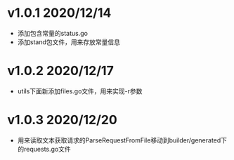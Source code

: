 # v1.0.1 2020/12/14
* 添加包含常量的status.go
* 添加stand包文件，用来存放常量信息


# v1.0.2 2020/12/17
* utils下面新添加files.go文件，用来实现-r参数


# v1.0.3 2020/12/20
* 用来读取文本获取请求的ParseRequestFromFile移动到builder/generated下的requests.go文件